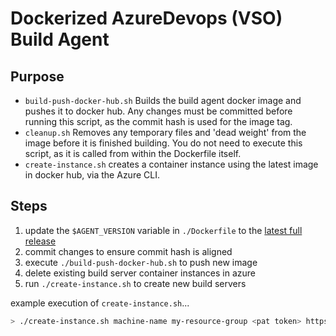 # Dockerized AzureDevops (VSO) Build Agent

## Purpose

- `build-push-docker-hub.sh` Builds the build agent docker image and pushes it to docker hub.  Any changes must be committed before running this script, as the commit hash is used for the image tag.
- `cleanup.sh` Removes any temporary files and 'dead weight' from the image before it is finished building.  You do not need to execute this script, as it is called from within the Dockerfile itself.
- `create-instance.sh` creates a container instance using the latest image in docker hub, via the Azure CLI.

## Steps
1. update the `$AGENT_VERSION` variable in `./Dockerfile` to the [latest full release](https://github.com/microsoft/azure-pipelines-agent/releases)
2. commit changes to ensure commit hash is aligned
3. execute `./build-push-docker-hub.sh` to push new image
4. delete existing build server container instances in azure
5. run `./create-instance.sh` to create new build servers

example execution of `create-instance.sh`...

```bash
> ./create-instance.sh machine-name my-resource-group <pat token> https://my-azure-devops-instance.visualstudio.com
```
